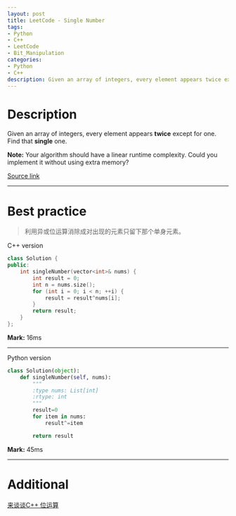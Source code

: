```yaml
---
layout: post
title: LeetCode - Single Number
tags:
- Python
- C++
- LeetCode
- Bit_Manipulation
categories:
- Python
- C++
description: Given an array of integers, every element appears twice except for one. Find that single one.
---
```



# Description
Given an array of integers, every element appears **twice** except for one. Find that **single** one.

**Note:**
Your algorithm should have a linear runtime complexity. Could you implement it without using extra memory?

[Source link](https://leetcode.com/problems/single-number/#/description)

__________

# Best practice

>利用异或位运算消除成对出现的元素只留下那个单身元素。

C++ version

```c++
class Solution {
public:
	int singleNumber(vector<int>& nums) {
		int result = 0;
		int n = nums.size();
		for (int i = 0; i < n; ++i) {
			result = result^nums[i];
		}
		return result;
	}
};
```

**Mark:** 16ms

****



Python version

```python
class Solution(object):
    def singleNumber(self, nums):
        """
        :type nums: List[int]
        :rtype: int
        """
        result=0
        for item in nums:
            result^=item

        return result

```

**Mark:** 45ms

__________
# Additional

[来谈谈C++ 位运算](http://www.linuxidc.com/Linux/2014-03/98362.html)
